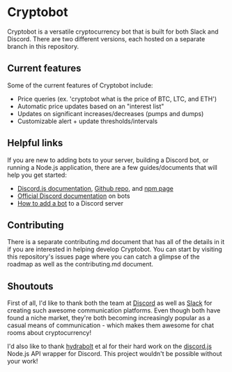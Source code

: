 # Cryptobot
Cryptobot is a versatile cryptocurrency bot that is built for both Slack and Discord. There are two different versions, each hosted on a separate branch in this repository.

## Current features
Some of the current features of Cryptobot include:
* Price queries (ex. 'cryptobot what is the price of BTC, LTC, and ETH')
* Automatic price updates based on an "interest list"
* Updates on significant increases/decreases (pumps and dumps)
* Customizable alert + update thresholds/intervals

## Helpful links
If you are new to adding bots to your server, building a Discord bot, or running a Node.js application, there are a few guides/documents that will help you get started:
* [Discord.js documentation](//discord.js.org/#/docs/main/stable/general/welcome), [Github repo](//github.com/hydrabolt/discord.js), and [npm page](//www.npmjs.com/package/discord.js)
* [Official Discord documentation](//discordapp.com/developers/docs/topics/oauth2) on bots
* [How to add a bot](//www.youtube.com/watch?v=2YO96GFBSLw) to a Discord server

## Contributing
There is a separate contributing.md document that has all of the details in it if you are interested in helping develop Cryptobot. You can start by visiting this repository's issues page where you can catch a glimpse of the roadmap as well as the contributing.md document.

## Shoutouts
First of all, I'd like to thank both the team at [Discord](//discordapp.com) as well as [Slack](//slack.com) for creating such awesome communication platforms. Even though both have found a niche market, they're both becoming increasingly popular as a casual means of communication - which makes them awesome for chat rooms about cryptocurrency!

I'd also like to thank [hydrabolt](https://github.com/hydrabolt) et al for their hard work on the [discord.js](//github.com/hydrabolt/discord.js) Node.js API wrapper for Discord. This project wouldn't be possible without your work!
